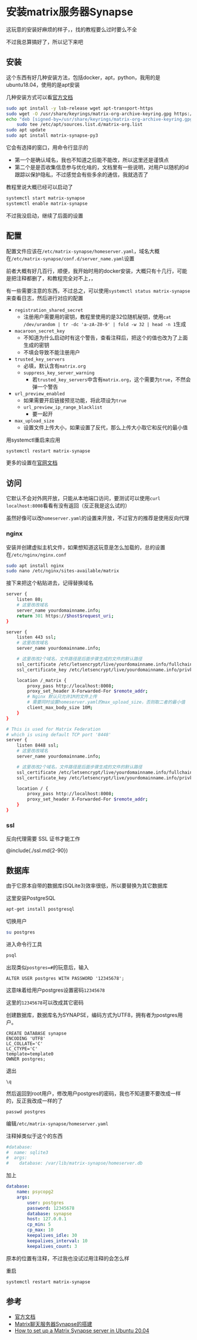 # 安装matrix服务器Synapse

这玩意的安装好麻烦的样子，，找的教程要么过时要么不全

不过我总算搞好了，所以记下来吧

## 安装

这个东西有好几种安装方法，包括docker，apt，python，我用的是ubuntu18.04，使用的是apt安装

几种安装方式可以看[官方文档](https://matrix-org.github.io/synapse/latest/setup/installation.html?highlight=install#installing-synapse)

```sh
sudo apt install -y lsb-release wget apt-transport-https
sudo wget -O /usr/share/keyrings/matrix-org-archive-keyring.gpg https://packages.matrix.org/debian/matrix-org-archive-keyring.gpg
echo "deb [signed-by=/usr/share/keyrings/matrix-org-archive-keyring.gpg] https://packages.matrix.org/debian/ $(lsb_release -cs) main" |
    sudo tee /etc/apt/sources.list.d/matrix-org.list
sudo apt update
sudo apt install matrix-synapse-py3
```

它会有选择的窗口，用命令行显示的

- 第一个是确认域名，我也不知道之后能不能改，所以这里还是谨慎点
- 第二个是是否收集信息参与优化啥的，文档里有一些说明，对用户以随机的id跟踪以保护隐私，不过感觉会有些多余的通信，我就选否了

教程里说大概已经可以启动了

```sh
systemctl start matrix-synapse
systemctl enable matrix-synapse
```

不过我没启动，继续了后面的设置

## 配置

配置文件应该在`/etc/matrix-synapse/homeserver.yaml`，域名大概在`/etc/matrix-synapse/conf.d/server_name.yaml`设置

前者大概有好几百行，顺便，我开始时用的docker安装，大概只有十几行，可能是把注释都删了，和教程完全对不上，，

有一些需要注意的东西，不过总之，可以使用`systemctl status matrix-synapse`来查看日志，然后进行对应的配置

- `registration_shared_secret`
  - 注册用户需要用的密钥，教程里使用的是32位随机秘钥，使用`cat /dev/urandom | tr -dc 'a-zA-Z0-9' | fold -w 32 | head -n 1`生成
- `macaroon_secret_key`
  - 不知道为什么启动时有这个警告，查看注释后，把这个的值也改为了上面生成的密钥
  - 不填会导致不能注册用户
- `trusted_key_servers`
  - 必填，默认含有`matrix.org`
  - `suppress_key_server_warning`
    - 若`trusted_key_servers`中含有`matrix.org`，这个需要为`true`，不然会弹一个警告
- `url_preview_enabled`
  - 如果需要开启链接预览功能，将此项设为`true`
  - `url_preview_ip_range_blacklist`
    - 要一起开
- `max_upload_size`
  - 设置文件上传大小，如果设置了反代，那么上传大小取它和反代的最小值

用systemctl重启来应用

```sh
systemctl restart matrix-synapse
```

更多的设置在[官网文档](https://matrix-org.github.io/synapse/latest/usage/configuration/config_documentation.html)

## 访问

它默认不会对外网开放，只能从本地端口访问，要测试可以使用`curl localhost:8008`看看有没有返回（反正我是这么试的）

虽然好像可以改`homeserver.yaml`的设置来开放，不过官方的推荐是使用反向代理

### nginx

安装并创建虚拟主机文件，如果想知道这玩意是怎么加载的，总的设置在`/etc/nginx/nginx.conf`

```sh
sudo apt install nginx
sudo nano /etc/nginx/sites-available/matrix
```

接下来把这个粘贴进去，记得替换域名

```sh
server {
    listen 80;
    # 这里改改域名
    server_name yourdomainname.info;
    return 301 https://$host$request_uri;
}

server {
    listen 443 ssl;
    # 这里改改域名
    server_name yourdomainname.info;

    # 这里改改2个域名，文件路径是后面步骤生成的文件的默认路径
    ssl_certificate /etc/letsencrypt/live/yourdomainname.info/fullchain.pem;
    ssl_certificate_key /etc/letsencrypt/live/yourdomainname.info/privkey.pem;

    location /_matrix {
        proxy_pass http://localhost:8008;
        proxy_set_header X-Forwarded-For $remote_addr;
        # Nginx 默认只允许1M的文件上传
        # 需要同时设置homeserver.yaml的max_upload_size，否则取二者的最小值
        client_max_body_size 10M;
    }
}

# This is used for Matrix Federation
# which is using default TCP port '8448'
server {
    listen 8448 ssl;
    # 这里改改域名
    server_name yourdomainname.info;

    # 这里改改2个域名，文件路径是后面步骤生成的文件的默认路径
    ssl_certificate /etc/letsencrypt/live/yourdomainname.info/fullchain.pem;
    ssl_certificate_key /etc/letsencrypt/live/yourdomainname.info/privkey.pem;

    location / {
        proxy_pass http://localhost:8008;
        proxy_set_header X-Forwarded-For $remote_addr;
    }
}
```

### ssl

反向代理需要 SSL 证书才能工作

@include(./ssl.md{2-90})

## 数据库

由于它原本自带的数据库(SQLite3)效率很低，所以要替换为其它数据库

这里安装PostgreSQL

```sh
apt-get install postgresql
```

切换用户

```sh
su postgres
```

进入命令行工具

```sh
psql
```

出现类似`postgres=#`的玩意后，输入

```
ALTER USER postgres WITH PASSWORD '12345678';
```

这意味着给用户postgres设置密码`12345678`

这里的`12345678`可以改成其它密码

创建数据库，数据库名为SYNAPSE，编码方式为UTF8，拥有者为postgres用户。

```
CREATE DATABASE synapse
ENCODING 'UTF8'
LC_COLLATE='C'
LC_CTYPE='C'
template=template0
OWNER postgres;
```

退出

```
\q
```

然后返回到root用户，修改用户postgres的密码，我也不知道要不要改成一样的，反正我改成一样的了

```
passwd postgres
```

编辑`/etc/matrix-synapse/homeserver.yaml`

注释掉类似于这个的东西

```yaml
#database:
#  name: sqlite3
#  args:
#    database: /var/lib/matrix-synapse/homeserver.db
```

加上

```yaml
database:
    name: psycopg2
    args:
        user: postgres
        password: 12345678
        database: synapse
        host: 127.0.0.1
        cp_min: 5
        cp_max: 10
        keepalives_idle: 30
        keepalives_interval: 10
        keepalives_count: 3
```

原本的位置有注释，不过我也没试过用注释的会怎么样

重启

```sh
systemctl restart matrix-synapse
```

## 参考

- [官方文档](https://matrix-org.github.io/synapse/latest/)
- [Matrix聊天服务器Synapse的搭建](https://east.moe/archives/1175)
- [How to set up a Matrix Synapse server in Ubuntu 20.04](https://bitlaunch.io/blog/how-to-set-up-a-matrix-chat-server-in-ubuntu-20-04/)

